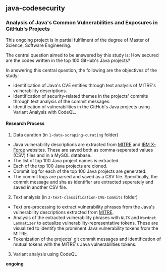 ## java-codesecurity
### Analysis of Java's Common Vulnerabilities and Exposures in GitHub's Projects

This ongoing project is in partial fulfilment of the degree of Master of Science, Software Engineering.

The central question aimed to be answered by this study is: How secured are the codes written in the top 100 GitHub's Java projects?

In answering this central question, the following are the objectives of the study:
* Identification of Java's CVE entities through text analysis of MITRE's vulnerability descriptions.
* Identification of security-related themes in the projects' commits through text analysis of the commit messages.
* Identification of vulnerabilities in the GitHub's Java projects using Variant Analysis with CodeQL.


#### Research Process
1. Data curation (in `1-data-scraping-curating` folder)
* Java vulnerability descriptions are extracted from [MITRE](http://cve.mitre.org/) and [IBM X-Force](https://exchange.xforce.ibmcloud.com/) websites. These are saved both as comma-seperated values (CSV) files and in a MySQL database.
* The list of top 100 Java project names is extracted.
* Each of the top 100 Java projects are cloned.
* Commit log for each of the top 100 Java projects are generated.
* The commit logs are parsed and saved as a CSV file. Specifically, the commit message and sha as identifier are extracted seperately and saved in another CSV file.

2. Text analysis (in `2-text-classification-CVE-Commits` folder)
* Text pre-processing to extract vulnerability phrases from the Java's vulnerability descriptions extracted from [MITRE](http://cve.mitre.org/).
* Analysis of the extracted vulnerability phrases with `NLTK` and `Wordnet Lemmatizer` to actualize vulnerability-representative tokens. These are visualized to identify the prominent Java vulnerability tokens from the MITRE.
* Tokenization of the projects' git commit messages and identification of mutual tokens with the MITRE's Java vulnerabilities tokens.

3. Variant analysis using CodeQL

**ongoing**

